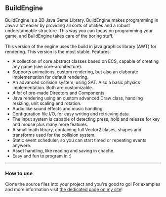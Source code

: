 <h2>BuildEngine</h2>

BuildEngine is a 2D Java Game Library.
BuildEngine makes programming in Java a lot easier by providing all sorts of utilities and a robust understandable structure. 
This way you can focus on programming your game, and BuildEngine takes care of the boring stuff.
<br><br>
This version of the engine uses the build in java graphics library (AWT) for rendering. This version is the most stable.
Features:
 - A collection of core abstract classes based on ECS, capable of creating any game (see core-architecture).
 - Supports animations, custom rendering, but also an elaborate implementation for default rendering.
 - An advanced collision system, using SAT. Also a basic physics implementation. Both are customizable.
 - <i>A lot</i> of pre-made Directors and Components. 
 - Java rendering using an custom advanced Draw class, handling resizing, unit scaling and rotation.
 - Audio like sound effects and music handling.
 - Configuration file I/O, for easy writing and retrieving data.
 - The input system is capable of detecting press, hold and release for key and mouse plus many more features.
 - A small math library, containing full Vector2 clases, shapes and transforms used for the collision system.
 - Static event scheduler, so you can start timed or repeating events anywere.
 - Asset handling, like reading and saving in chache.
 - Easy and fun to program in :)

<hr>

<h3>How to use</h3>

Clone the source files into your project and you're good to go! For examples and more information
visit <a href="kaivanmaurik.com/buildengine">the dedicated page on my site</a>!
